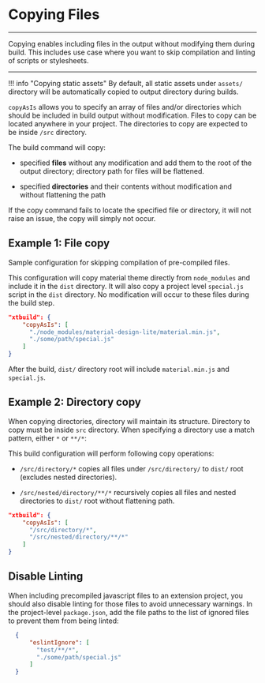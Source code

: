 # Copying Files

* * *

<p class='page-intro'>Copying enables including files in the output without modifying them during build.
This includes use case where you want to skip compilation and linting of scripts or stylesheets.</p>

* * *

!!! info "Copying static assets"
    By default, all static assets under `assets/` directory will be automatically
    copied to output directory during builds.
 

`copyAsIs` allows you to specify an array of files and/or directories which should be included in build output
without modification. Files to copy can be located anywhere in your project. The directories to copy are expected to be inside `/src` directory.
  
The build command will copy: 

- specified **files** without any modification and add them to the root of the output directory;
  directory path for files will be flattened.

- specified **directories** and their contents without modification and without flattening the path

If the copy command fails to locate the specified file or directory, it will not
raise an issue, the copy will simply not occur.

## Example 1: File copy

Sample configuration for skipping compilation of pre-compiled files.

This configuration will copy material theme directly from `node_modules` 
and include it in the `dist` directory. It will also copy a project level `special.js` 
script in the `dist` directory. No modification will occur to these files during the build step.  

```json
"xtbuild": {
    "copyAsIs": [
      "./node_modules/material-design-lite/material.min.js",
      "./some/path/special.js"
    ]
}
```

After the build, `dist/` directory root will include `material.min.js` and `special.js`.



## Example 2: Directory copy

When copying directories, directory will maintain its structure. Directory to copy must be 
inside `src` directory. When specifying a directory use a match pattern, either `*` or `**/*`:

This build configuration will perform following copy operations:

- `/src/directory/*` copies all files under `/src/directory/`  to `dist/` root (excludes nested directories).

- `/src/nested/directory/**/*` recursively copies all files and nested directories to `dist/` root without flattening path.
 

```json
"xtbuild": {
    "copyAsIs": [
      "/src/directory/*",
      "/src/nested/directory/**/*"
    ]
}
```

## Disable Linting

When including precompiled javascript files to an extension project, you should also 
disable linting for those files to avoid unnecessary warnings. In the project-level `package.json`, 
add the file paths to the list of ignored files to prevent them from being linted:

```json
  {  
      "eslintIgnore": [
        "test/**/*",
        "./some/path/special.js"
      ]
  }
```

